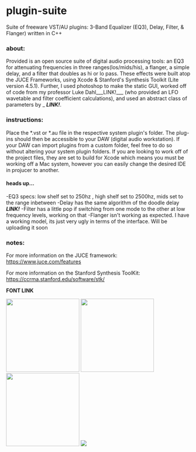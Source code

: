 # plugin-suite
Suite of freeware VST/AU plugins: 3-Band Equalizer (EQ3), Delay, Filter, &amp; Flanger) written in C++

### about:
Provided is an open source suite of digital audio processing tools: an EQ3 for attenuating frequencies in three ranges(los/mids/his), a flanger, a simple delay, and a filter that doubles as hi or lo pass. These effects were built atop the JUCE Frameworks, using Xcode & Stanford's Synthesis Toolkit (Lite version 4.5.1). Further, I used photoshop to make the static GUI, worked off of code from my professor Luke Dahl___LINK!___ (who provided an LFO wavetable and filter coefficient calculations), and used an abstract class of parameters by _ ___LINK!___.

### instructions:
Place the *.vst or *.au file in the respective system plugin's folder. The plug-ins should then be accessible to your DAW (digital audio workstation). If your DAW can import plugins from a custom folder, feel free to do so without altering your system plugin folders. If you are looking to work off of the project files, they are set to build for Xcode which means you must be working off a Mac system, however you can easily change the desired IDE in projucer to another.
#### heads up...
-EQ3 specs: low shelf set to 250hz , high shelf set to 2500hz, mids set to the range inbetween
-Delay has the same algorithm of the doodle delay ___LINK!___
-Filter has a little pop if switching from one mode to the other at low frequency levels, working on that
-Flanger isn't working as expected. I have a working model, its just very ugly in terms of the interface. Will be uploading it soon

### notes:
For more information on the JUCE framework:
https://www.juce.com/features

For more information on the Stanford Synthesis ToolKit:
https://ccrma.stanford.edu/software/stk/

__FONT LINK__

<img src="https://github.com/marcjones-io/pluginsuite/blob/master/design/screenshots/delay.jpeg" width="200">
<img src="https://github.com/marcjones-io/pluginsuite/blob/master/design/screenshots/filter.jpeg" width="200">
<img src="https://github.com/marcjones-io/pluginsuite/blob/master/design/screenshots/flange.jpeg" width="200">
<img src="https://github.com/marcjones-io/pluginsuite/blob/master/design/screenshots/freeq3.jpg" width 600>
